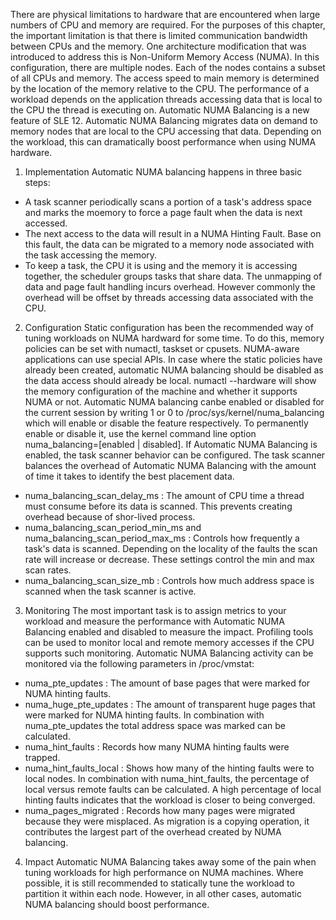 There are physical limitations to hardware that are encountered when 
large numbers of CPU and memory are required. For the purposes of this
chapter, the important limitation is that there is limited communication 
bandwidth between CPUs and the memory. One architecture modification that
was introduced to address this is Non-Uniform Memory Access (NUMA).
In this configuration, there are multiple nodes. Each of the nodes 
contains a subset of all CPUs and memory. The access speed to main memory
is determined by the location of the memory relative to the CPU. The 
performance of a workload depends on the application threads accessing 
data that is local to the CPU the thread is executing on. Automatic NUMA
Balancing is a new feature of SLE 12. Automatic NUMA Balancing migrates 
data on demand to memory nodes that are local to the CPU accessing that
data. Depending on the workload, this can dramatically boost performance
when using NUMA hardware.

1. Implementation
Automatic NUMA balancing happens in three basic steps:
  - A task scanner periodically scans a portion of a task's address space
      and marks the moemory to force a page fault when the data is next
      accessed.
  - The next access to the data will result in a NUMA Hinting Fault. Base
      on this fault, the data can be migrated to a memory node associated
      with the task accessing the memory.
  - To keep a task, the CPU it is using and the memory it is accessing 
      together, the scheduler groups tasks that share data.
The unmapping of data and page fault handling incurs overhead. However
commonly the overhead will be offset by threads accessing data associated
with the CPU.

2. Configuration
Static configuration has been the recommended way of tuning workloads on
NUMA hardward for some time. To do this, memory policies can be set with
numactl, taskset or cpusets.
NUMA-aware applications can use special APIs. In case where the static 
policies have already been created, automatic NUMA balancing should be
disabled as the data access should already be local.
numactl --hardware will show the memory configuration of the machine and
whether it supports NUMA or not.
Automatic NUMA balancing canbe enabled or disabled for the current 
session by writing 1 or 0 to /proc/sys/kernel/numa_balancing which will 
enable or disable the feature respectively. To permanently enable or 
disable it, use the kernel command line option numa_balancing=[enabled |
disabled].
If Automatic NUMA Balancing is enabled, the task scanner behavior can be
configured. The task scanner balances the overhead of Automatic NUMA 
Balancing with the amount of time it takes to identify the best placement
data.
  - numa_balancing_scan_delay_ms : The amount of CPU time a thread must
      consume before its data is scanned. This prevents creating overhead
      because of shor-lived process.
  - numa_balancing_scan_period_min_ms and numa_balancing_scan_period_max_ms
   : Controls how frequently a task's data is scanned. Depending on the
       locality of the faults the scan rate will increase or decrease.
       These settings control the min and max scan rates.
  - numa_balancing_scan_size_mb : Controls how much address space is 
      scanned when the task scanner is active.

3. Monitoring
The most important task is to assign metrics to your workload and measure
the performance with Automatic NUMA Balancing enabled and disabled to 
measure the impact. Profiling tools can be used to monitor local and 
remote memory accesses if the CPU supports such monitoring.
Automatic NUMA Balancing activity can be monitored via the following 
parameters in /proc/vmstat:
  - numa_pte_updates : The amount of base pages that were marked for
      NUMA hinting faults.
  - numa_huge_pte_updates : The amount of transparent huge pages that 
      were marked for NUMA hinting faults. In combination with 
      numa_pte_updates the total address space was marked can be
      calculated.
  - numa_hint_faults : Records how many NUMA hinting faults were trapped.
  - numa_hint_faults_local : Shows how many of the hinting faults were to
      local nodes. In combination with numa_hint_faults, the percentage
      of local versus remote faults can be calculated. A high percentage
      of local hinting faults indicates that the workload is closer to
      being converged.
  - numa_pages_migrated : Records how many pages were migrated because 
      they were misplaced. As migration is a copying operation, it 
      contributes the largest part of the overhead created by NUMA
      balancing.

4. Impact
Automatic NUMA Balancing takes away some of the pain when tuning 
workloads for high performance on NUMA machines. Where possible, it is 
still recommended to statically tune the workload to partition it within
each node. However, in all other cases, automatic NUMA balancing should
boost performance.

